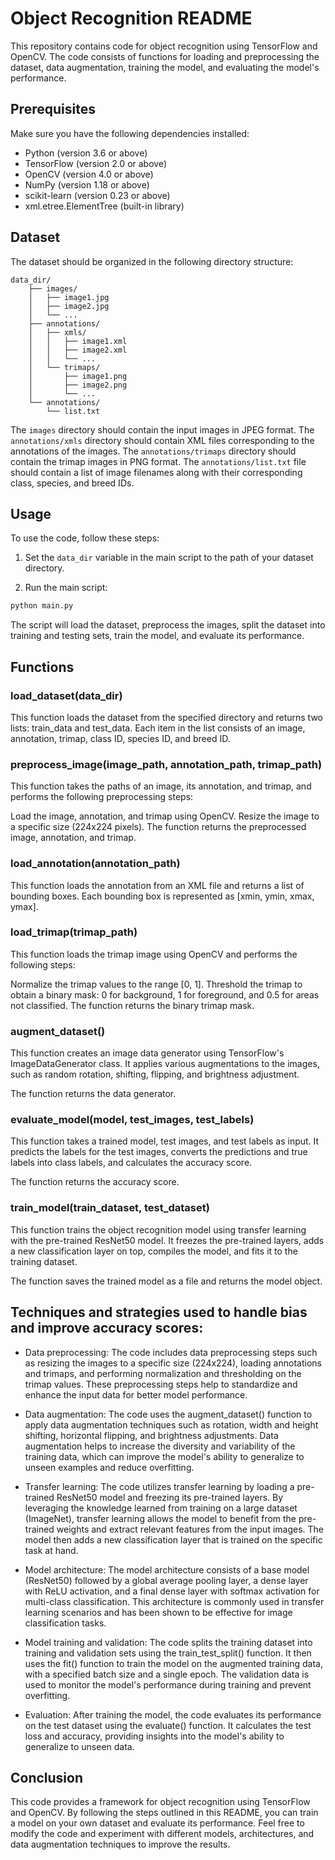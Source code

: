 # Object Recognition README

This repository contains code for object recognition using TensorFlow and OpenCV. The code consists of functions for loading and preprocessing the dataset, data augmentation, training the model, and evaluating the model's performance.

## Prerequisites

Make sure you have the following dependencies installed:

- Python (version 3.6 or above)
- TensorFlow (version 2.0 or above)
- OpenCV (version 4.0 or above)
- NumPy (version 1.18 or above)
- scikit-learn (version 0.23 or above)
- xml.etree.ElementTree (built-in library)

## Dataset

The dataset should be organized in the following directory structure:

```
data_dir/
    ├── images/
    │   ├── image1.jpg
    │   ├── image2.jpg
    │   └── ...
    ├── annotations/
    │   ├── xmls/
    │   │   ├── image1.xml
    │   │   ├── image2.xml
    │   │   └── ...
    │   └── trimaps/
    │       ├── image1.png
    │       ├── image2.png
    │       └── ...
    └── annotations/
        └── list.txt
```

The `images` directory should contain the input images in JPEG format. The `annotations/xmls` directory should contain XML files corresponding to the annotations of the images. The `annotations/trimaps` directory should contain the trimap images in PNG format. The `annotations/list.txt` file should contain a list of image filenames along with their corresponding class, species, and breed IDs.

## Usage

To use the code, follow these steps:

1. Set the `data_dir` variable in the main script to the path of your dataset directory.

2. Run the main script:

```python
python main.py
```

The script will load the dataset, preprocess the images, split the dataset into training and testing sets, train the model, and evaluate its performance.

## Functions


### load_dataset(data_dir)
This function loads the dataset from the specified directory and returns two lists: train_data and test_data. Each item in the list consists of an image, annotation, trimap, class ID, species ID, and breed ID.




### preprocess_image(image_path, annotation_path, trimap_path)
This function takes the paths of an image, its annotation, and trimap, and performs the following preprocessing steps:

Load the image, annotation, and trimap using OpenCV.
Resize the image to a specific size (224x224 pixels).
The function returns the preprocessed image, annotation, and trimap.



### load_annotation(annotation_path)
This function loads the annotation from an XML file and returns a list of bounding boxes. Each bounding box is represented as [xmin, ymin, xmax, ymax].



### load_trimap(trimap_path)
This function loads the trimap image using OpenCV and performs the following steps:

Normalize the trimap values to the range [0, 1].
Threshold the trimap to obtain a binary mask: 0 for background, 1 for foreground, and 0.5 for areas not classified.
The function returns the binary trimap mask.

### augment_dataset()
This function creates an image data generator using TensorFlow's ImageDataGenerator class. It applies various augmentations to the images, such as random rotation, shifting, flipping, and brightness adjustment.

The function returns the data generator.


### evaluate_model(model, test_images, test_labels)
This function takes a trained model, test images, and test labels as input. It predicts the labels for the test images, converts the predictions and true labels into class labels, and calculates the accuracy score.

The function returns the accuracy score.


### train_model(train_dataset, test_dataset)
This function trains the object recognition model using transfer learning with the pre-trained ResNet50 model. It freezes the pre-trained layers, adds a new classification layer on top, compiles the model, and fits it to the training dataset.

The function saves the trained model as a file and returns the model object.

## Techniques and strategies used to handle bias and improve accuracy scores:
- Data preprocessing: The code includes data preprocessing steps such as resizing the images to a specific size (224x224), loading annotations and trimaps, and performing normalization and thresholding on the trimap values. These preprocessing steps help to standardize and enhance the input data for better model performance.

- Data augmentation: The code uses the augment_dataset() function to apply data augmentation techniques such as rotation, width and height shifting, horizontal flipping, and brightness adjustments. Data augmentation helps to increase the diversity and variability of the training data, which can improve the model's ability to generalize to unseen examples and reduce overfitting.

- Transfer learning: The code utilizes transfer learning by loading a pre-trained ResNet50 model and freezing its pre-trained layers. By leveraging the knowledge learned from training on a large dataset (ImageNet), transfer learning allows the model to benefit from the pre-trained weights and extract relevant features from the input images. The model then adds a new classification layer that is trained on the specific task at hand.

- Model architecture: The model architecture consists of a base model (ResNet50) followed by a global average pooling layer, a dense layer with ReLU activation, and a final dense layer with softmax activation for multi-class classification. This architecture is commonly used in transfer learning scenarios and has been shown to be effective for image classification tasks.

- Model training and validation: The code splits the training dataset into training and validation sets using the train_test_split() function. It then uses the fit() function to train the model on the augmented training data, with a specified batch size and a single epoch. The validation data is used to monitor the model's performance during training and prevent overfitting.

- Evaluation: After training the model, the code evaluates its performance on the test dataset using the evaluate() function. It calculates the test loss and accuracy, providing insights into the model's ability to generalize to unseen data.

## Conclusion

This code provides a framework for object recognition using TensorFlow and OpenCV. By following the steps outlined in this README, you can train a model on your own dataset and evaluate its performance. Feel free to modify the code and experiment with different models, architectures, and data augmentation techniques to improve the results.
